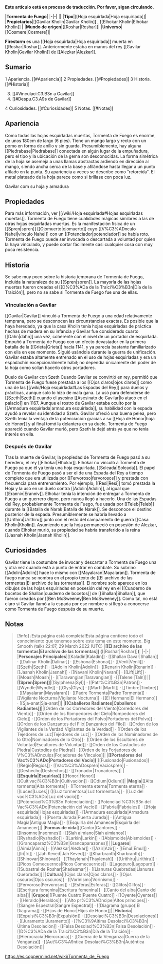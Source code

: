 **Este artículo está en proceso de traducción. Por favor, sigan circulando.**


|**Tormenta de Fuego**|
|-|-|
||
|**Tipo**|[[Hoja esquirlada\|Hoja esquirlada]]|
|**Propietarios**|[[Gavilar Kholin\|Gavilar Kholin]] , [[Elhokar Kholin\|Elhokar Kholin]] |
|**Mundo de origen**|[[Roshar\|Roshar]]|
|**Universo**|[[Cosmere\|Cosmere]]|

**Firestorm** es una [[Hoja esquirlada\|Hoja esquirlada]] muerta en [[Roshar\|Roshar]]. Anteriormente estaba en manos del rey [[Gavilar Kholin\|Gavilar Kholin]] de [[Alezkar\|Alezkar]].

## Sumario

1 Apariencia. [[#Apariencia]] 
2 Propiedades. [[#Propiedades]] 
3 Historia. [[#Historia]] 

3. [[#Vinculaci.C3.B3n a Gavilar]] 
3. [[#Despu.C3.A9s de Gavilar]] 


4 Curiosidades. [[#Curiosidades]] 
5 Notas. [[#Notas]] 


## Apariencia
Como todas las hojas esquirladas muertas, Tormenta de Fuego es enorme, de unos 180cm de largo (6 pies). Tiene un mango largo y recto con un pomo en forma de anillo y sin guarda. Presumiblemente, hay alguna [[Piedrabase\|Piedrabase]] conectada en algún lugar de la empuñadura, pero el tipo y la ubicación de la gema son desconocidas. La forma simétrica de la hoja se asemeja a unas llamas abstractas ardiendo en dirección al mango, siendo ancha cerca de la base y afilándose hasta llegar a un punto afilado en la punta. Su apariencia a veces se describe como "retorcida". El metal plateado de la hoja parece como si brillase con poca luz.

  Gavilar com su hoja y armadura
## Propiedades
Para más información, ver [[/wiki/Hoja esquirlada#Hojas esquirladas muertas]].
Tormenta de Fuego tiene cualidades mágicas similares a las de otras hojas esquirladas muertas. Es la manifestación física de un [[Spren\|spren]] [[Ojomuerto\|ojomuerto]] cuyo [[V%C3%ADnculo Nahel\|vínculo Nahel]] con un [[Potenciador\|potenciador]] se había roto. Tormenta de Fuego puede ser invocada o descartada a voluntad por quien la haya vinculado, y puede cortar fácilmente casi cualquier cosa con muy poca resistencia.

## Historia
Se sabe muy poco sobre la historia temprana de Tormenta de Fuego, incluida la naturaleza de su [[Spren\|spren]]. La mayoría de las hojas muertas fueron creadas el [[D%C3%ADa de la Traici%C3%B3n\|Día de la Traición]], pero no se sabe si Tormenta de Fuego fue una de ellas.

### Vinculación a Gavilar
[[Gavilar\|Gavilar]] vinculó a Tormenta de Fuego a una edad relativamente temprana, pero se desconocen las circunstancias exactas. Es posible que la haya heredado, ya que la casa Kholin tenía hojas esquirladas de práctica hechas de madera en su infancia y Gavilar fue considerado cuarto [[Dahn\|dahn]] una vez, coherente con el nivel de un portador de esquirlada. Empuñó a Tormenta de Fuego con un efecto devastador en la primera batalla de la [[Grieta\|Grieta]] hacia 1141, y ya parecía bastante familiarizado con ella en ese momento. Siguió usándola durante la guerra de unificación.
Gavilar estaba altamente entrenado en el uso de hojas esquirladas y era un espadachín excepcionalmente hábil; no dependía únicamente del poder de la hoja como solían hacerlo otros portadores.

  Duelo de Gavilar con Szeth
Cuando Gavilar se convirtió en rey, permitió que Tormenta de Fuego fuese prestada a los [[Ojos claros\|ojos claros]] como una de las [[/wiki/Hoja esquirlada#Las Espadas del Rey]] para duelos y prácticas, aunque solo lo hizo de mala gana.
La usó para defenderse de [[Szeth\|Szeth]] cuando el asesino [[Asesinato de Gavilar\|lo atacó en el palacio]] en 1167. Aunque el rostro de Gavilar estaba oculto por la [[Armadura esquirlada\|armadura esquirlada]], su habilidad con la espada ayudó a revelar su identidad a Szeth. Gavilar ofreció una buena pelea, pero Szeth tenía la ventaja de la potenciación gracias a su [[Hoja de Honor\|hoja de Honor]] y al final tomó la delantera en su duelo. Tormenta de Fuego apareció cuando Gavilar murió, pero Szeth la dejó atrás ya que no tenía interés en ella.

### Después de Gavilar
Tras la muerte de Gavilar, la propiedad de Tormenta de Fuego pasó a su heredero, el rey [[Elhokar\|Elhokar]]. Elhokar no vinculó a Tormenta de Fuego ya que él ya tenía una hoja esquirlada, [[Soleada\|Soleada]]. El papel de Tormenta de Fuego pasó a ser el de una Espada del Rey a tiempo completo que era utilizada por [[Fervoroso\|fervorosos]] y prestada con frecuencia para entrenamiento. Por ejemplo, [[Resi\|Resi]] tomó prestada la Hoja y la usó en un duelo contra [[Adolin\|Adolin]], al igual que [[Eranniv\|Eranniv]]. Elhokar tenía la intención de entregar a Tormenta de Fuego a un guerrero digno, pero nunca llegó a hacerlo. Una de las Espadas del Rey, probablemente Tormenta de Fuego, fue usada por [[Teleb\|Teleb]] durante la [[Batalla de Narak\|Batalla de Narak]].
Se desconoce el destino posterior de la espada. Presumiblemente se habría llevado a [[Urithiru\|Urithiru]] junto con el resto del campamento de guerra [[Casa Kholin\|Kholin]]. Asumiendo que la hoja permaneció en posesión de Alezkar, cuando Elhokar murió, su propiedad se habría transferido a la reina [[Jasnah Kholin\|Jasnah Kholin]].

## Curiosidades
Gavilar tiene la costumbre de invocar y descartar a Tormenta de Fuego una y otra vez cuando está a punto de entrar en combate. Su sobrino [[Adolin\|Adolin]] hace lo mismo con [[Mayalaran\|Mayalaran]].
Tormenta de fuego nunca se nombra en el propio texto de [[El archivo de las tormentas\|El archivo de las tormentas]]. El nombre solo aparece en los dibujos de las hojas esquirladas en posesión del rey en el [[Cuaderno de bocetos de Shallan\|cuaderno de bocetos]] de [[Shallan\|Shallan]], que fueron creados por [[Ben McSweeney\|Ben McSweeney]]. Como tal, no está claro si Gavilar llamó a la espada por ese nombre o si llegó a conocerse como Tormenta de Fuego después de su muerte.
## Notas




> [!info] ¡Esta página está completa!Esta página contiene todo el conocimiento que tenemos sobre este tema en este momento.
Big Smooth (talk) 22:07, 29 March 2022 (UTC)
|**[[El archivo de las tormentas\|El archivo de las tormentas]] (**[[Roshar\|Roshar]]**)**|
|-|-|
|**Personajes Principales**|[[Kaladin\|Kaladin]] · [[Shallan Davar\|Shallan]] · [[Dalinar Kholin\|Dalinar]] · [[Eshonai\|Eshonai]] · [[Venli\|Venli]] · [[Szeth\|Szeth]] · [[Adolin Kholin\|Adolin]] · [[Renarin Kholin\|Renarin]] · [[Jasnah Kholin\|Jasnah]] · [[Navani Kholin\|Navani]] · [[Lift\|Lift]] · [[Moash\|Moash]] · [[Taravangian\|Taravangian]] · [[Talenel\|Taln]]|
|**[[Spren\|Spren]]**|[[Sylphrena\|Syl]] · [[Patr%C3%B3n\|Patrón]] · [[Wyndle\|Wyndle]] · [[Glys\|Glys]] · [[Marfil\|Marfil]] · [[Timbre\|Timbre]] · [[Mayalaran\|Mayalaran]] · [[Padre Tormenta\|Padre Tormenta]] · [[Vigilante Nocturna\|Vigilante Nocturna]] · [[El Hermano\|El Hermano]] · [[Sja-anat\|Sja-anat]]|
|**[[Caballeros Radiantes\|Caballeros Radiantes]]**|[[Orden de los Corredores del Viento\|Corredores del Viento]] · [[Orden de los Rompedores del Cielo\|Rompedores del Cielo]] · [[Orden de los Portadores del Polvo\|Portadores del Polvo]] · [[Orden de los Danzantes del Filo\|Danzantes del Filo]] · [[Orden de los Vigilantes de la Verdad\|Vigilantes de la Verdad]] · [[Orden de los Tejedores de Luz\|Tejedores de Luz]] · [[Orden de los Nominadores de lo Otro\|Nominadores de lo Otro]] · [[Orden de los Escultores de Voluntad\|Escultores de Voluntad]] · [[Orden de los Custodios de Piedra\|Custodios de Piedra]] · [[Orden de los Forjadores de V%C3%ADnculos\|Forjadores de Vínculos]]|
|**[[Portadores del Vac%C3%ADo\|Portadores del Vacío]]**|[[Fusionado\|Fusionados]] · [[Regio\|Regios]] · [[Vac%C3%ADospren\|Vacíospren]] · [[Deshecho\|Deshechos]] · [[Tronador\|Tronadores]]|
|**[[Esquirla\|Esquirlas]]**|[[Honor\|Honor]] · [[Cultivaci%C3%B3n\|Cultivación]] · [[Odium\|Odium]]|
|**Magia**|[[Alta tormenta\|Alta tormenta]] · [[Tormenta eterna\|Tormenta eterna]] · [[Luces\|Luces]] ([[Luz tormentosa\|Luz tormentosa]] · [[Luz del vac%C3%ADo\|Luz del vacío]]) · [[Potenciaci%C3%B3n\|Potenciación]] · [[Potenciaci%C3%B3n del Vac%C3%ADo\|Potenciación del Vacío]] · [[Fabrial\|Fabriales]] · [[Hoja esquirlada\|Hojas esquirladas]] · [[Armadura esquirlada\|Armadura esquirlada]] · [[Puerta Jurada\|Puerta Jurada]] · [[Antigua Magia\|Antigua Magia]] · [[Esquirla del Amanecer\|Esquirla del Amanecer]]|
|**Formas de vida**|[[Cantor\|Cantores]] · [[Insomne\|Insomnes]] · [[Siah aimiano\|Siah aimianos]] · [[Ryshadio\|Ryshadio]] · [[Larkin\|Larkin]] · [[Abismoide\|Abismoides]] · [[Grancaparaz%C3%B3n\|Grancaparazones]]|
|**Lugares**|[[Aimia\|Aimia]] · [[Alezkar\|Alezkar]] · [[Azir\|Azir]] · [[Emul\|Emul]] · [[Iri\|Iri]] · [[Jah Keved\|Jah Keved]] · [[Kharbranth\|Kharbranth]] · [[Shinovar\|Shinovar]] · [[Thaylenah\|Thaylenah]] · [[Urithiru\|Urithiru]] · [[Picos Comecuernos\|Picos Comecuernos]] · [[Lagopuro\|Lagopuro]] · [[Subastral de Roshar\|Shadesmar]] · [[Llanuras Quebradas\|Llanuras Quebradas]]|
|**Cultura**|[[Ojos claros\|Ojos claros]] · [[Ojos oscuros\|Ojos oscuros]] · [[Vorinismo\|Vorinismo]] · [[Fervoroso\|Fervorosos]] · [[Esferas\|Esferas]] · [[Glifos\|Glifos]] · [[Escritura femenina\|Escritura femenina]] · [[Canto del alba\|Canto del alba]]|
|**Grupos**|[[Puente Cuatro\|Puente Cuatro]] · [[Oyente\|Oyentes]] · [[Heraldo\|Heraldos]] · [[Alto pr%C3%ADncipe\|Altos príncipes]] · [[Sangre Espectral\|Sangre Espectral]] · [[Diagrama (grupo)\|El Diagrama]] · [[Hijos de Honor\|Hijos de Honor]]|
|**Historia**|[[Expulsi%C3%B3n\|Expulsión]] · [[Desolaci%C3%B3n\|Desolaciones]] · [[Juramento\|Juramento]] · [[%C3%9Altima Desolaci%C3%B3n\|Última Desolación]] · [[Falsa Desolaci%C3%B3n\|Falsa Desolación]] · [[D%C3%ADa de la Traici%C3%B3n\|Día de la Traición]] · [[Hierocracia\|Hierocracia]] · [[Guerra de la Venganza\|Guerra de la Venganza]] · [[Aut%C3%A9ntica Desolaci%C3%B3n\|Auténtica Desolación]]|



https://es.coppermind.net/wiki/Tormenta_de_Fuego